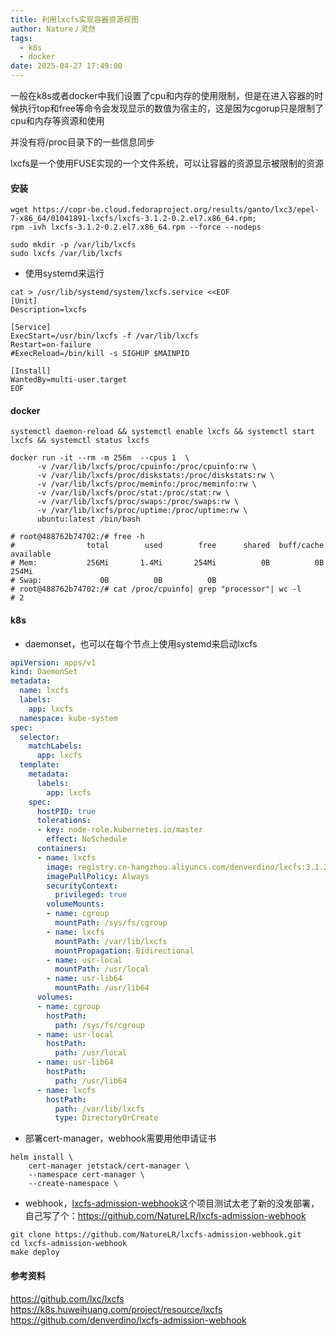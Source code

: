 ```yaml
---
title: 利用lxcfs实现容器资源视图
author: Nature丿灵然
tags:
  - k8s
  - docker
date: 2025-04-27 17:49:00
---
```

一般在k8s或者docker中我们设置了cpu和内存的使用限制，但是在进入容器的时候执行top和free等命令会发现显示的数值为宿主的，这是因为cgorup只是限制了cpu和内存等资源和使用

并没有将/proc目录下的一些信息同步

<!--more-->

lxcfs是一个使用FUSE实现的一个文件系统，可以让容器的资源显示被限制的资源

#### 安装

```shell
wget https://copr-be.cloud.fedoraproject.org/results/ganto/lxc3/epel-7-x86_64/01041891-lxcfs/lxcfs-3.1.2-0.2.el7.x86_64.rpm;
rpm -ivh lxcfs-3.1.2-0.2.el7.x86_64.rpm --force --nodeps
```

```shell
sudo mkdir -p /var/lib/lxcfs
sudo lxcfs /var/lib/lxcfs
```

- 使用systemd来运行

```shell
cat > /usr/lib/systemd/system/lxcfs.service <<EOF
[Unit]
Description=lxcfs

[Service]
ExecStart=/usr/bin/lxcfs -f /var/lib/lxcfs
Restart=on-failure
#ExecReload=/bin/kill -s SIGHUP $MAINPID

[Install]
WantedBy=multi-user.target
EOF
```

#### docker

```shell
systemctl daemon-reload && systemctl enable lxcfs && systemctl start lxcfs && systemctl status lxcfs 
```

```shell
docker run -it --rm -m 256m  --cpus 1  \
      -v /var/lib/lxcfs/proc/cpuinfo:/proc/cpuinfo:rw \
      -v /var/lib/lxcfs/proc/diskstats:/proc/diskstats:rw \
      -v /var/lib/lxcfs/proc/meminfo:/proc/meminfo:rw \
      -v /var/lib/lxcfs/proc/stat:/proc/stat:rw \
      -v /var/lib/lxcfs/proc/swaps:/proc/swaps:rw \
      -v /var/lib/lxcfs/proc/uptime:/proc/uptime:rw \
      ubuntu:latest /bin/bash

# root@488762b74702:/# free -h
#                total        used        free      shared  buff/cache   available
# Mem:           256Mi       1.4Mi       254Mi          0B          0B       254Mi
# Swap:             0B          0B          0B
# root@488762b74702:/# cat /proc/cpuinfo| grep "processor"| wc -l
# 2
```

#### k8s

- daemonset，也可以在每个节点上使用systemd来启动lxcfs

```yaml
apiVersion: apps/v1
kind: DaemonSet
metadata:
  name: lxcfs
  labels:
    app: lxcfs
  namespace: kube-system
spec:
  selector:
    matchLabels:
      app: lxcfs
  template:
    metadata:
      labels:
        app: lxcfs
    spec:
      hostPID: true
      tolerations:
      - key: node-role.kubernetes.io/master
        effect: NoSchedule
      containers:
      - name: lxcfs
        image: registry.cn-hangzhou.aliyuncs.com/denverdino/lxcfs:3.1.2
        imagePullPolicy: Always
        securityContext:
          privileged: true
        volumeMounts:
        - name: cgroup
          mountPath: /sys/fs/cgroup
        - name: lxcfs
          mountPath: /var/lib/lxcfs
          mountPropagation: Bidirectional
        - name: usr-local
          mountPath: /usr/local
        - name: usr-lib64
          mountPath: /usr/lib64
      volumes:
      - name: cgroup
        hostPath:
          path: /sys/fs/cgroup
      - name: usr-local
        hostPath:
          path: /usr/local
      - name: usr-lib64
        hostPath:
          path: /usr/lib64
      - name: lxcfs
        hostPath:
          path: /var/lib/lxcfs
          type: DirectoryOrCreate
```

- 部署cert-manager，webhook需要用他申请证书

```shell
helm install \
    cert-manager jetstack/cert-manager \
    --namespace cert-manager \
    --create-namespace \
```

- webhook，[lxcfs-admission-webhook](https://github.com/denverdino/lxcfs-admission-webhook)这个项目测试太老了新的没发部署，自己写了个：<https://github.com/NatureLR/lxcfs-admission-webhook>

```shell
git clone https://github.com/NatureLR/lxcfs-admission-webhook.git
cd lxcfs-admission-webhook
make deploy 
```

#### 参考资料

<https://github.com/lxc/lxcfs>
<https://k8s.huweihuang.com/project/resource/lxcfs>
<https://github.com/denverdino/lxcfs-admission-webhook>
